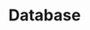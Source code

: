 ---
title: "Database"
linkTitle: "Database"
weight: 8
description: >
  Connect to database with rk-boot and rk-db plugins.
---